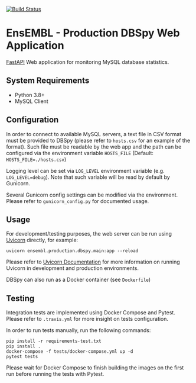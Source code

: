 [![Build Status](https://travis-ci.com/Ensembl/ensembl-prodinf-dbspy.svg?token=uixv5pZneCqzQNs8zEJr&branch=main)](https://travis-ci.com/Ensembl/ensembl-prodinf-dbspy)

EnsEMBL - Production DBSpy Web Application
==========================================

[FastAPI](https://fastapi.tiangolo.com/) Web application for monitoring MySQL database statistics.


System Requirements
-------------------

- Python 3.8+
- MySQL Client


Configuration
-------------

In order to connect to available MySQL servers, a text file in CSV format must
be provided to DBSpy (please refer to `hosts.csv` for an example of the format).
Such file must be readable by the web app and the path can be configured via the
environment variable `HOSTS_FILE` (Default: `HOSTS_FILE=./hosts.csv`)

Logging level can be set via `LOG_LEVEL` environment variable (e.g.
`LOG_LEVEL=debug`). Note that such variable will be read by default by Gunicorn.

Several Gunicorn config settings can be modified via the environment. Please
refer to `gunicorn_config.py` for documented usage.


Usage
-----

For development/testing purposes, the web server can be run using [Uvicorn](https://www.uvicorn.org/) directly, for example:
```
uvicorn ensembl.production.dbspy.main:app --reload
```
Please refer to [Uvicorn Documentation](https://www.uvicorn.org/deployment/) for
more information on running Uvicorn in development and production environments.

DBSpy can also run as a Docker container (see `Dockerfile`)


Testing
-------

Integration tests are implemented using Docker Compose and Pytest. Please refer
to `.travis.yml` for more insight on tests configuration.

In order to run tests manually, run the following commands:
```
pip install -r requirements-test.txt
pip install .
docker-compose -f tests/docker-compose.yml up -d
pytest tests
```

Please wait for Docker Compose to finish building the images on the first run
before running the tests with Pytest.
